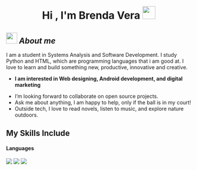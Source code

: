 <h1 align="center">Hi , I'm Brenda Vera <img src="https://media.giphy.com/media/hvRJCLFzcasrR4ia7z/giphy.gif" width="35"></h1>

## <img src="https://media.giphy.com/media/ObNTw8Uzwy6KQ/giphy.gif" width="30px">&nbsp;***About me***

I am a student in Systems Analysis and Software Development. I study Python and HTML, which are programming languages that i am good at. I love to learn and build something new, productive, innovative and creative.
* **I am interested in Web designing, Android development, and digital marketing**
  
- I’m looking forward to collaborate on open source projects.
- Ask me about anything, I am happy to help, only if the ball is in my court!<br>
- Outside tech, I love to read novels, listen to music, and explore nature outdoors.

## My Skills Include

<h4> Languages </h4>
<span> 
  <img src="https://img.shields.io/badge/HTML5-E34F26?style=for-the-badge&logo=html5&logoColor=white">
  <img src="https://img.shields.io/badge/CSS3-1572B6?style=for-the-badge&logo=css3&logoColor=white">
  <img src="https://img.shields.io/badge/python-3670A0?style=for-the-badge&logo=python&logoColor=ffdd54">
</span>
